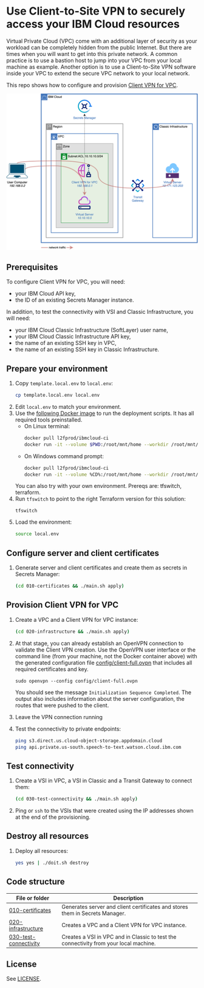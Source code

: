 # Use Client-to-Site VPN to securely access your IBM Cloud resources

Virtual Private Cloud (VPC) come with an additional layer of security as your workload can be completely hidden from the public Internet. But there are times when you will want to get into this private network. A common practice is to use a bastion host to jump into your VPC from your local machine as example. Another option is to use a Client-to-Site VPN software inside your VPC to extend the secure VPC network to your local network.

This repo shows how to configure and provision [Client VPN for VPC](https://cloud.ibm.com/docs/vpc?topic=vpc-vpn-client-to-site-overview).

![Architecture](./architecture.png)

## Prerequisites

To configure Client VPN for VPC, you will need:
* your IBM Cloud API key,
* the ID of an existing Secrets Manager instance.

In addition, to test the connectivity with VSI and Classic Infrastructure, you will need:
* your IBM Cloud Classic Infrastructure (SoftLayer) user name,
* your IBM Cloud Classic Infrastructure API key,
* the name of an existing SSH key in VPC,
* the name of an existing SSH key in Classic Infrastructure.

## Prepare your environment

1. Copy `template.local.env` to `local.env`:
   ```sh
   cp template.local.env local.env
   ```
1. Edit `local.env` to match your environment.
1. Use the [following Docker image](https://github.com/l2fprod/ibmcloud-ci) to run the deployment scripts. It has all required tools preinstalled.
   * On Linux terminal:
      ```sh
      docker pull l2fprod/ibmcloud-ci
      docker run -it --volume $PWD:/root/mnt/home --workdir /root/mnt/home l2fprod/ibmcloud-ci
      ```
   * On Windows command prompt:
      ```sh
      docker pull l2fprod/ibmcloud-ci
      docker run -it --volume %CD%:/root/mnt/home --workdir /root/mnt/home l2fprod/ibmcloud-ci
      ```
   You can also try with your own environment. Prereqs are: tfswitch, terraform.
1. Run `tfswitch` to point to the right Terraform version for this solution:
   ```
   tfswitch
   ```
1. Load the environment:
   ```sh
   source local.env
   ```

## Configure server and client certificates

1. Generate server and client certificates and create them as secrets in Secrets Manager:
   ```sh
   (cd 010-certificates && ./main.sh apply)
   ```

## Provision Client VPN for VPC

1. Create a VPC and a Client VPN for VPC instance:
   ```sh
   (cd 020-infrastructure && ./main.sh apply)
   ```
1. At that stage, you can already establish an OpenVPN connection to validate the Client VPN creation. Use the OpenVPN user interface or the command line (from your machine, not the Docker container above) with the generated configuration file [config/client-full.ovpn](./config/client-full.ovpn) that includes all required certificates and key.
   ```
   sudo openvpn --config config/client-full.ovpn
   ```

   You should see the message `Initialization Sequence Completed`. The output also includes information about the server configuration, the routes that were pushed to the client.
1. Leave the VPN connection running
1. Test the connectivity to private endpoints:
   ```sh
   ping s3.direct.us.cloud-object-storage.appdomain.cloud
   ping api.private.us-south.speech-to-text.watson.cloud.ibm.com
   ```

## Test connectivity

1. Create a VSI in VPC, a VSI in Classic and a Transit Gateway to connect them:
   ```sh
   (cd 030-test-connectivity && ./main.sh apply)
   ```
1. Ping or `ssh` to the VSIs that were created using the IP addresses shown at the end of the provisioning.

## Destroy all resources

1. Deploy all resources:
   ```sh
   yes yes | ./doit.sh destroy
   ```

## Code structure

| File or folder | Description |
| -------------- | ----------- |
| [010-certificates](./010-certificates/) | Generates server and client certificates and stores them in Secrets Manager. |
| [020-infrastructure](./020-infrastructure/) | Creates a VPC and a Client VPN for VPC instance. |
| [030-test-connectivity](./030-test-connectivity/) | Creates a VSI in VPC and in Classic to test the connectivity from your local machine. |

## License

See [LICENSE](./LICENSE).

